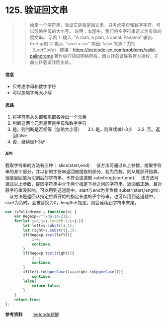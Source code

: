 # 125. 验证回文串
>>给定一个字符串，验证它是否是回文串，只考虑字母和数字字符，可以忽略字母的大小写。
说明：本题中，我们将空字符串定义为有效的回文串。
示例 1:
输入: "A man, a plan, a canal: Panama"
输出: true
示例 2:
输入: "race a car"
输出: false
来源：力扣（LeetCode）
链接：https://leetcode-cn.com/problems/valid-palindrome
著作权归领扣网络所有。商业转载请联系官方授权，非商业转载请注明出处。

#### 信息
+ 只考虑字母和数字字符
+ 可以忽略字母大小写
#### 思路
1. 将字符串从头部和尾部各弹出一个元素
2. 判断这两个元素是否是字母和数字字符
3. 是，则判断是否相等（忽略大小写）
&emsp;3.1. 是，则继续做1-3步
&emsp;3.2. 否。返回false
4. 否，继续做1-3步

#### API
截取字符串的方法有三种：
slice(start,end):
&emsp;该方法可通过以上参数，提取字符串的某个部分，并以新的字符串返回被提取的部分，若为负数，则从尾部开始算。但是返回值为切割后的字符串，不符合这道题
substring(start,end):
&emsp;该方法可通过以上参数，提取字符串中介于两个指定下标之间的字符串，返回值正确，且对原字符串没影响，可以用到这道题中，start与end为非负数
substr(start,length):
&emsp;该方法是返回从指定位置开始的指定长度的子字符串，也可以用到这道题中，start为负时，会被替换为0，length不指定，则会延续到字符串末尾。

```javascript
var isPalindrome = function(s) {
    var Regexp=/^[\da-zA-Z]$/;
    for(let i=0,j=s.length-1;i<j;){
        let left=s.substr(i,1);
        let right=s.substr(j,1);
        if(Regexp.test(left)){
            i++;
            continue;
        }
        if(Regexp.test(right)){
            j--;
            continue;
        }
        if(left.toUpperCase()===right.toUpperCase()){
            continue;
        }else{
            return false;
        }
    }
    return true;
};
```



**参考资料**
&emsp;&emsp;[leetcode题解](https://github.com/azl397985856/leetcode)